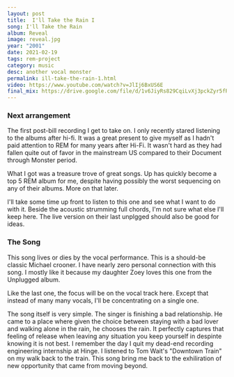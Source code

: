 ```yaml
---
layout: post
title:  I'll Take the Rain I
song: I'll Take the Rain
album: Reveal
image: reveal.jpg
year: "2001"
date: 2021-02-19
tags: rem-project
category: music
desc: another vocal monster
permalink: ill-take-the-rain-1.html
video: https://www.youtube.com/watch?v=JlIj6BxUS6E
final_mix: https://drive.google.com/file/d/1v6JiyRs829CqiLvXj3pckZyr5fR6vKn9/view?usp=sharing
---
```


### Next arrangement
The first post-bill recording I get to take on. I only recently stared listening to the albums after hi-fi. It was a great present to give myself as I hadn't paid attention to REM for many years after Hi-Fi.  It wasn't hard as they had fallen quite out of favor in the mainstream US compared to their Document through Monster period.

What I got was a treasure trove of great songs. Up has quickly become a top 5 REM album for me, despite having possibly the worst sequencing on any of their albums. More on that later.

I'll take some time up front to listen to this one and see what I want to do with it. Beside the acoustic strumming full chords, I'm not sure what else I'll keep here. The live version on their last unplgged should also be good for ideas.

### The Song
This song lives or dies by the vocal performance. This is a should-be classic Michael crooner. I have nearly zero personal connection with this song. I mostly like it because my daughter Zoey loves this one from the Unplugged album.

Like the last one, the focus will be on the vocal track here. Except that instead of many many vocals, I'll be concentrating on a single one.

The song itself is very simple. The singer is finishing a bad relationship. He came to a place where given the choice between staying with a bad lover and walking alone in the rain, he chooses the rain. It perfectly captures that feeling of release when leaving any situation you keep yourself in despinte knowing it is not best. I remember the day I quit my dead-end recording engineering internship at Hinge. I listened to Tom Wait's "Downtown Train" on my walk back to the train. This song bring me back to the exhiliration of new opportunity that came from moving beyond.